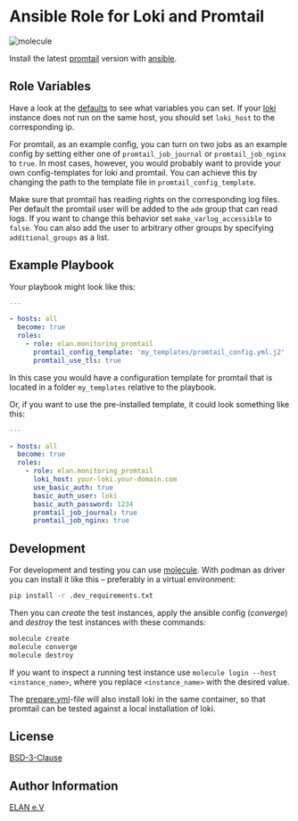 # Ansible Role for Loki and Promtail

![molecule](https://github.com/elan-ev/monitoring_promtail/actions/workflows/molecule.yml/badge.svg)

Install the latest [promtail](https://grafana.com/docs/loki/latest/clients/promtail/) version with [ansible](https://docs.ansible.com/).

## Role Variables

Have a look at the [defaults](defaults/main.yml) to see what variables you can set.
If your [loki](https://github.com/grafana/loki) instance does not run on the same host, you should set `loki_host` to the corresponding ip.

For promtail, as an example config, you can turn on two jobs as an example config by setting either one of `promtail_job_journal` or `promtail_job_nginx` to `true`.
In most cases, however, you would probably want to provide your own config-templates for loki and promtail.
You can achieve this by changing the path to the template file in `promtail_config_template`.

Make sure that promtail has reading rights on the corresponding log files.
Per default the promtail user will be added to the `adm` group that can read logs.
If you want to change this behavior set `make_varlog_accessible` to `false`.
You can also add the user to arbitrary other groups by specifying `additional_groups` as a list.

## Example Playbook

Your playbook might look like this:

```yaml
---

- hosts: all
  become: true
  roles:
    - role: elan.monitoring_promtail
      promtail_config_template: 'my_templates/promtail_config.yml.j2'
      promtail_use_tls: true
```

In this case you would have a configuration template for promtail that is located in a folder `my_templates` relative to the playbook.

Or, if you want to use the pre-installed template, it could look something like this:

```yaml
---

- hosts: all
  become: true
  roles:
    - role: elan.monitoring_promtail
      loki_host: your-loki.your-domain.com
      use_basic_auth: true
      basic_auth_user: loki
      basic_auth_password: 1234
      promtail_job_journal: true
      promtail_job_nginx: true
```

## Development

For development and testing you can use [molecule](https://molecule.readthedocs.io/en/latest/).
With podman as driver you can install it like this – preferably in a virtual environment:

```bash
pip install -r .dev_requirements.txt
```

Then you can *create* the test instances, apply the ansible config (*converge*) and *destroy* the test instances with these commands:

```bash
molecule create
molecule converge
molecule destroy
```

If you want to inspect a running test instance use `molecule login --host <instance_name>`, where you replace `<instance_name>` with the desired value.

The [prepare.yml](molecule/default/prepare.yml)-file will also install loki in the same container, so that promtail can be tested against a local installation of loki.

## License

[BSD-3-Clause](LICENSE)

## Author Information

[ELAN e.V](https://elan-ev.de/)
